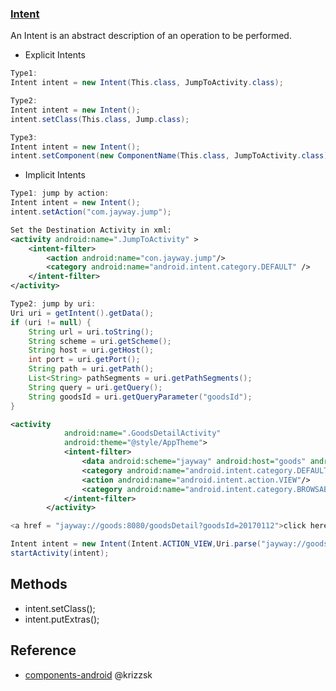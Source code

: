 
### [Intent](https://developer.android.com/reference/android/content/Intent)
 An Intent is an abstract description of an operation to be performed.
-  Explicit Intents
```java
Type1:  
Intent intent = new Intent(This.class, JumpToActivity.class);

Type2:
Intent intent = new Intent();
intent.setClass(This.class, Jump.class);

Type3:
Intent intent = new Intent();
intent.setComponent(new ComponentName(This.class, JumpToActivity.class));
```
- Implicit Intents
```java
Type1: jump by action:
Intent intent = new Intent();
intent.setAction("com.jayway.jump");
```

```xml
Set the Destination Activity in xml:
<activity android:name=".JumpToActivity" >  
    <intent-filter>  
        <action android:name="con.jayway.jump"/>  
        <category android:name="android.intent.category.DEFAULT" />  
    </intent-filter>  
</activity>

```
```java
Type2: jump by uri:
Uri uri = getIntent().getData();
if (uri != null) {
    String url = uri.toString();
    String scheme = uri.getScheme();
    String host = uri.getHost();
    int port = uri.getPort();
    String path = uri.getPath();
    List<String> pathSegments = uri.getPathSegments();
    String query = uri.getQuery();
    String goodsId = uri.getQueryParameter("goodsId");
}
```
```xml
<activity
            android:name=".GoodsDetailActivity"
            android:theme="@style/AppTheme">
            <intent-filter>
                <data android:scheme="jayway" android:host="goods" android:path="/goodsDetail" android:port="8080"/>
                <category android:name="android.intent.category.DEFAULT"/>
                <action android:name="android.intent.action.VIEW"/>
                <category android:name="android.intent.category.BROWSABLE"/>
            </intent-filter>
        </activity>
```

```java
<a href = "jayway://goods:8080/goodsDetail?goodsId=20170112">click here</a>

Intent intent = new Intent(Intent.ACTION_VIEW,Uri.parse("jayway://goods:8080/goodsDetail?goodsId=20170112")); 
startActivity(intent);
```
 
 ## Methods
 - intent.setClass();
 - intent.putExtras();
 

## Reference
- [components-android](https://github.com/krizzsk/HackersCave4StaticAndroidSec/blob/main/Basic%20Android/components-android.md)  @krizzsk
